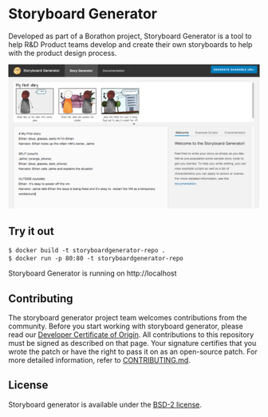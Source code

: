 # Storyboard Generator

Developed as part of a Borathon project, Storyboard Generator is a tool to help R&D Product teams develop and create their own storyboards to help with the product design process.

![](./screenshot.png)

## Try it out

```
$ docker build -t storyboardgenerator-repo .
$ docker run -p 80:80 -t storyboardgenerator-repo
```
Storyboard Generator is running on http://localhost

## Contributing

The storyboard generator project team welcomes contributions from the community. Before you start working with storyboard generator, please read our [Developer Certificate of Origin](https://cla.vmware.com/dco). All contributions to this repository must be signed as described on that page. Your signature certifies that you wrote the patch or have the right to pass it on as an open-source patch. For more detailed information, refer to [CONTRIBUTING.md](CONTRIBUTING.md).

## License

Storyboard generator is available under the [BSD-2 license](LICENSE.txt).
